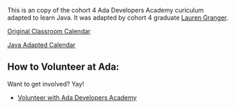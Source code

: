 This is an copy of the cohort 4 Ada Developers Academy curiculum adapted to learn Java. It was adapted by cohort 4 graduate [Lauren Granger](github.com/lgranger).

[Original Classroom Calendar](github.com/Ada-Developers-Academy/daily-curriculum/blob/master/cohort_schedules/C04_internship.md)

[Java Adapted Calendar](cohort_schedules/C04_classroom.md)

How to Volunteer at Ada:
----------------
Want to get involved? Yay!
* [Volunteer with Ada Developers Academy](http://adadevelopersacademy.wiki/)
